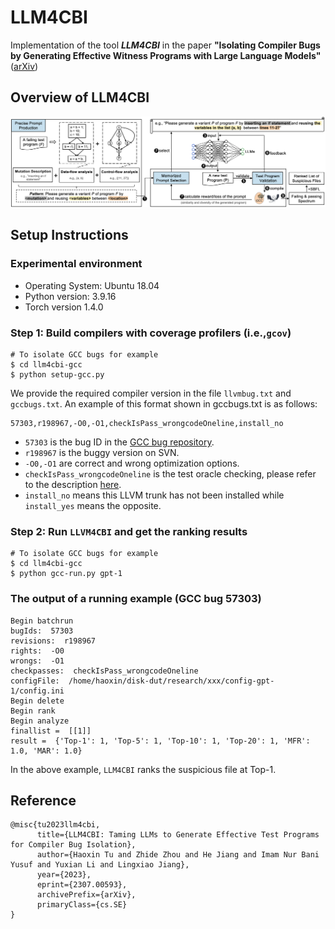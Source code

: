 # LLM4CBI

Implementation of the tool ***LLM4CBI*** in the paper  **"Isolating Compiler Bugs by Generating Effective Witness Programs with Large Language Models"** ([arXiv](https://arxiv.org/pdf/2307.00593.pdf))


## Overview of LLM4CBI

![](./LLM4CBI-framework.png)


## Setup Instructions

### Experimental environment

* Operating System: Ubuntu 18.04
* Python version: 3.9.16
* Torch version 1.4.0

### Step 1: Build compilers with coverage profilers (i.e.,`gcov`)

```
# To isolate GCC bugs for example
$ cd llm4cbi-gcc
$ python setup-gcc.py
```

We provide the required compiler version in the file `llvmbug.txt` and `gccbugs.txt`. An example of this format shown in gccbugs.txt is as follows:

 ```
57303,r198967,-O0,-O1,checkIsPass_wrongcodeOneline,install_no
```

* `57303` is the bug ID in the [GCC bug repository](https://gcc.gnu.org/bugzilla/).
* `r198967` is the buggy version on SVN.
* `-O0,-O1` are correct and wrong optimization options.
* `checkIsPass_wrongcodeOneline` is the test oracle checking, please refer to the description [here]( https://github.com/haoyang9804/RecBi/tree/master?tab=readme-ov-file#deploying--1--preparing-for-installing-target-llvm-trunk).
* `install_no` means this LLVM trunk has not been installed while `install_yes` means the opposite.

### Step 2: Run `LLVM4CBI` and get the ranking results
```
# To isolate GCC bugs for example
$ cd llm4cbi-gcc
$ python gcc-run.py gpt-1
```

### The output of a running example (GCC bug 57303)

```
Begin batchrun
bugIds:  57303
revisions:  r198967
rights:  -O0
wrongs:  -O1
checkpasses:  checkIsPass_wrongcodeOneline
configFile:  /home/haoxin/disk-dut/research/xxx/config-gpt-1/config.ini
Begin delete
Begin rank
Begin analyze
finallist =  [[1]] 
result =  {'Top-1': 1, 'Top-5': 1, 'Top-10': 1, 'Top-20': 1, 'MFR': 1.0, 'MAR': 1.0} 
```

In the above example, `LLM4CBI` ranks the suspicious file at Top-1. 




## Reference
```
@misc{tu2023llm4cbi,
      title={LLM4CBI: Taming LLMs to Generate Effective Test Programs for Compiler Bug Isolation}, 
      author={Haoxin Tu and Zhide Zhou and He Jiang and Imam Nur Bani Yusuf and Yuxian Li and Lingxiao Jiang},
      year={2023},
      eprint={2307.00593},
      archivePrefix={arXiv},
      primaryClass={cs.SE}
}
```
